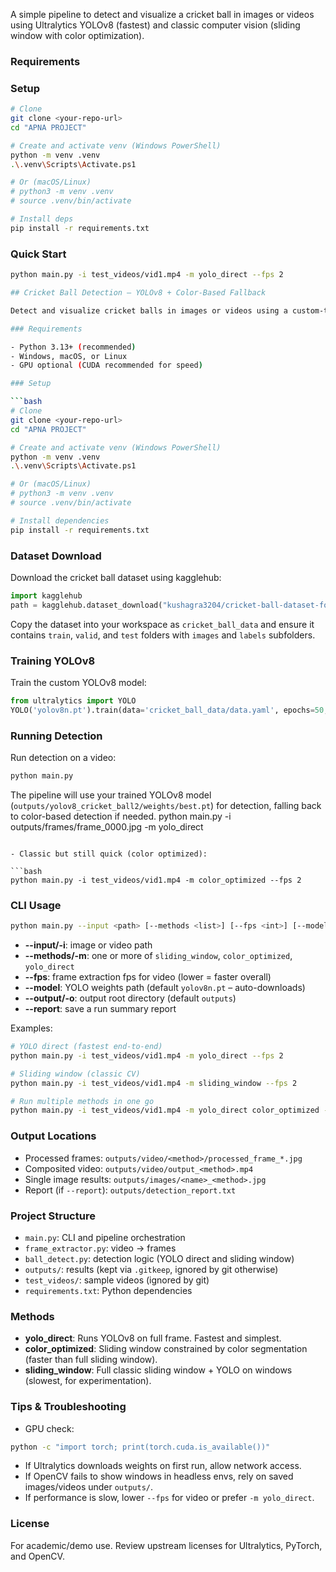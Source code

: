A simple pipeline to detect and visualize a cricket ball in images or videos using Ultralytics YOLOv8 (fastest) and classic computer vision (sliding window with color optimization).

### Requirements

### Setup

```bash
# Clone
git clone <your-repo-url>
cd "APNA PROJECT"

# Create and activate venv (Windows PowerShell)
python -m venv .venv
.\.venv\Scripts\Activate.ps1

# Or (macOS/Linux)
# python3 -m venv .venv
# source .venv/bin/activate

# Install deps
pip install -r requirements.txt
```

### Quick Start

```bash
python main.py -i test_videos/vid1.mp4 -m yolo_direct --fps 2
```

````bash
## Cricket Ball Detection – YOLOv8 + Color-Based Fallback

Detect and visualize cricket balls in images or videos using a custom-trained Ultralytics YOLOv8 model and classic color-based computer vision as fallback.

### Requirements

- Python 3.13+ (recommended)
- Windows, macOS, or Linux
- GPU optional (CUDA recommended for speed)

### Setup

```bash
# Clone
git clone <your-repo-url>
cd "APNA PROJECT"

# Create and activate venv (Windows PowerShell)
python -m venv .venv
.\.venv\Scripts\Activate.ps1

# Or (macOS/Linux)
# python3 -m venv .venv
# source .venv/bin/activate

# Install dependencies
pip install -r requirements.txt
````

### Dataset Download

Download the cricket ball dataset using kagglehub:

```python
import kagglehub
path = kagglehub.dataset_download("kushagra3204/cricket-ball-dataset-for-yolo")
```

Copy the dataset into your workspace as `cricket_ball_data` and ensure it contains `train`, `valid`, and `test` folders with `images` and `labels` subfolders.

### Training YOLOv8

Train the custom YOLOv8 model:

```python
from ultralytics import YOLO
YOLO('yolov8n.pt').train(data='cricket_ball_data/data.yaml', epochs=50, imgsz=640, project='outputs', name='yolov8_cricket_ball')
```

### Running Detection

Run detection on a video:

```bash
python main.py
```

The pipeline will use your trained YOLOv8 model (`outputs/yolov8_cricket_ball2/weights/best.pt`) for detection, falling back to color-based detection if needed.
python main.py -i outputs/frames/frame_0000.jpg -m yolo_direct

````

- Classic but still quick (color optimized):

```bash
python main.py -i test_videos/vid1.mp4 -m color_optimized --fps 2
````

### CLI Usage

```bash
python main.py --input <path> [--methods <list>] [--fps <int>] [--model <weights>] [--output <dir>] [--report]
```

- **--input/-i**: image or video path
- **--methods/-m**: one or more of `sliding_window`, `color_optimized`, `yolo_direct`
- **--fps**: frame extraction fps for video (lower = faster overall)
- **--model**: YOLO weights path (default `yolov8n.pt` – auto-downloads)
- **--output/-o**: output root directory (default `outputs`)
- **--report**: save a run summary report

Examples:

```bash
# YOLO direct (fastest end-to-end)
python main.py -i test_videos/vid1.mp4 -m yolo_direct --fps 2

# Sliding window (classic CV)
python main.py -i test_videos/vid1.mp4 -m sliding_window --fps 2

# Run multiple methods in one go
python main.py -i test_videos/vid1.mp4 -m yolo_direct color_optimized --fps 2 --report
```

### Output Locations

- Processed frames: `outputs/video/<method>/processed_frame_*.jpg`
- Composited video: `outputs/video/output_<method>.mp4`
- Single image results: `outputs/images/<name>_<method>.jpg`
- Report (if `--report`): `outputs/detection_report.txt`

### Project Structure

- `main.py`: CLI and pipeline orchestration
- `frame_extractor.py`: video → frames
- `ball_detect.py`: detection logic (YOLO direct and sliding window)
- `outputs/`: results (kept via `.gitkeep`, ignored by git otherwise)
- `test_videos/`: sample videos (ignored by git)
- `requirements.txt`: Python dependencies

### Methods

- **yolo_direct**: Runs YOLOv8 on full frame. Fastest and simplest.
- **color_optimized**: Sliding window constrained by color segmentation (faster than full sliding window).
- **sliding_window**: Full classic sliding window + YOLO on windows (slowest, for experimentation).

### Tips & Troubleshooting

- GPU check:

```bash
python -c "import torch; print(torch.cuda.is_available())"
```

- If Ultralytics downloads weights on first run, allow network access.
- If OpenCV fails to show windows in headless envs, rely on saved images/videos under `outputs/`.
- If performance is slow, lower `--fps` for video or prefer `-m yolo_direct`.

### License

For academic/demo use. Review upstream licenses for Ultralytics, PyTorch, and OpenCV.
